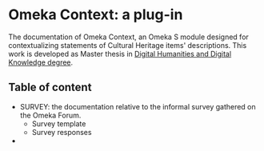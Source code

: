 # Omeka Context: a plug-in
The documentation of Omeka Context, an Omeka S module designed for contextualizing statements of Cultural Heritage items' descriptions.
This work is developed as Master thesis in [Digital Humanities and Digital Knowledge degree](https://corsi.unibo.it/2cycle/DigitalHumanitiesKnowledge). 

## Table of content

* SURVEY: the documentation relative to the informal survey gathered on the Omeka Forum.
  - Survey template
  - Survey responses
* 
